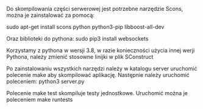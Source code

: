 Do skompilowania części serwerowej jest potrzebne narzędzie Scons, można je zainstalować za pomocą:

sudo apt-get install scons python python3-pip libboost-all-dev

Oraz biblioteki do pythona:
sudo pip3 install websockets

Korzystamy z pythona w wersji 3.8, w razie konieczności użycia innej werji Pythona, należy zmienić stosowne linijki w plik SConstruct

Po zainstalowaniu wszystkich narzędzi należy w katalogu server uruchomić polecenie make aby skompilować aplikację. Następnie należy uruchomić poleceniem:
python3 server.py

Polecenie make test skompiluje testy jednostkowe. Uruchomić można je poleceniem make runtests
